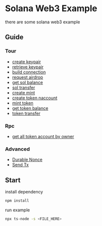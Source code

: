 # Solana Web3 Example

there are some solana web3 example

## Guide

### Tour

* [create keypair](tour/create-keypair/main.en.ts)
* [retrieve keypair](tour/retrieve-keypair/main.en.ts)
* [build connection](tour/create-connection/main.en.ts)
* [request airdrop](tour/request-airdrop/main.en.ts)
* [get sol balance](tour/get-sol-balance/main.en.ts)
* [sol transfer](tour/transfer/main.en.ts)
* [create mint](tour/create-mint/main.en.ts)
* [create token naccount](tour/create-token-account/main.en.ts)
* [mint token](tour/mint-to/main.en.ts)
* [get token balance](tour/get-token-balance/main.en.ts)
* [token transfer](tour/token-transfer/main.en.ts)

### Rpc

* [get all token account by owner](rpc/get-all-account-by-owner/main.en.ts)

### Advanced

* [Durable Nonce](advanced/durable-nonce/README.md)
* [Send Tx](advanced/send-tx/main.ts)

## Start

install dependency

```bash
npm install
```

run example

```bash
npx ts-node -s <FILE_HERE>
```

